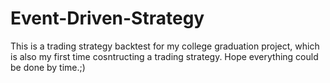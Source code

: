 # Event-Driven-Strategy
This is a trading strategy backtest for my college graduation project, which is also my first time cosntructing a trading strategy.
Hope everything could be done by time.;)
